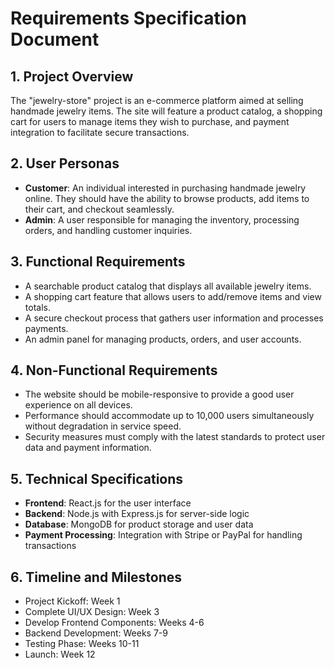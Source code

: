 # Requirements Specification Document

## 1. Project Overview
The "jewelry-store" project is an e-commerce platform aimed at selling handmade jewelry items. The site will feature a product catalog, a shopping cart for users to manage items they wish to purchase, and payment integration to facilitate secure transactions.

## 2. User Personas
- **Customer**: An individual interested in purchasing handmade jewelry online. They should have the ability to browse products, add items to their cart, and checkout seamlessly. 
- **Admin**: A user responsible for managing the inventory, processing orders, and handling customer inquiries.

## 3. Functional Requirements
- A searchable product catalog that displays all available jewelry items.
- A shopping cart feature that allows users to add/remove items and view totals.
- A secure checkout process that gathers user information and processes payments.
- An admin panel for managing products, orders, and user accounts.

## 4. Non-Functional Requirements
- The website should be mobile-responsive to provide a good user experience on all devices.
- Performance should accommodate up to 10,000 users simultaneously without degradation in service speed.
- Security measures must comply with the latest standards to protect user data and payment information.

## 5. Technical Specifications
- **Frontend**: React.js for the user interface
- **Backend**: Node.js with Express.js for server-side logic
- **Database**: MongoDB for product storage and user data
- **Payment Processing**: Integration with Stripe or PayPal for handling transactions

## 6. Timeline and Milestones
- Project Kickoff: Week 1
- Complete UI/UX Design: Week 3
- Develop Frontend Components: Weeks 4-6
- Backend Development: Weeks 7-9
- Testing Phase: Weeks 10-11
- Launch: Week 12